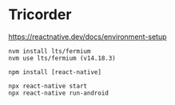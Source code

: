 Tricorder
=========

https://reactnative.dev/docs/environment-setup

```
nvm install lts/fermium
nvm use lts/fermium (v14.18.3)

npm install [react-native]

npx react-native start
npx react-native run-android
```